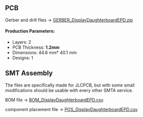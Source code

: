 ## PCB
Gerber and drill files -> [GERBER_DisplayDaughterboardEPD.zip](https://github.com/weteor/Tipper-TF/blob/main/production/PCB_DisplayBoard/GERBER_DisplayDaughterboardEPD.zip)

#### Production Parameters:

- Layers: 2
- PCB Thickness: **1.2mm**
- Dimensions: 44.6 mm* 40.1 mm
- Designs: 1

## SMT Assembly 

The files are specifically made for JLCPCB, but with some small modifications should be usable with every other SMTA service.

BOM file -> [BOM_DisplayDaughterboardEPD.csv](https://github.com/weteor/Tipper-TF/blob/main/production/PCB_DisplayBoard/BOM_DisplayDaughterboardEPD.csv)

component placement file -> [POS_DisplayDaughterboardEPD.csv](https://github.com/weteor/Tipper-TF/blob/main/production/PCB_DisplayBoard/POS_DisplayDaughterboardEPD.csv)
